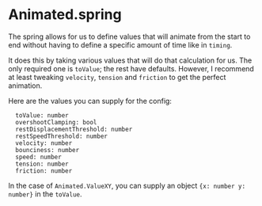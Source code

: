 # Animated.spring

The spring allows for us to define values that will animate from the start to end without having to define a specific amount of time like in `timing`. 

It does this by taking various values that will do that calculation for us. The only required one is `toValue`; the rest have defaults. However, I recommend at least tweaking `velocity`, `tension` and `friction` to get the perfect animation.

Here are the values you can supply for the config:

```
  toValue: number
  overshootClamping: bool
  restDisplacementThreshold: number
  restSpeedThreshold: number
  velocity: number
  bounciness: number
  speed: number
  tension: number
  friction: number
  ```

  In the case of `Animated.ValueXY`, you can supply an object `{x: number y: number}` in the `toValue`.

